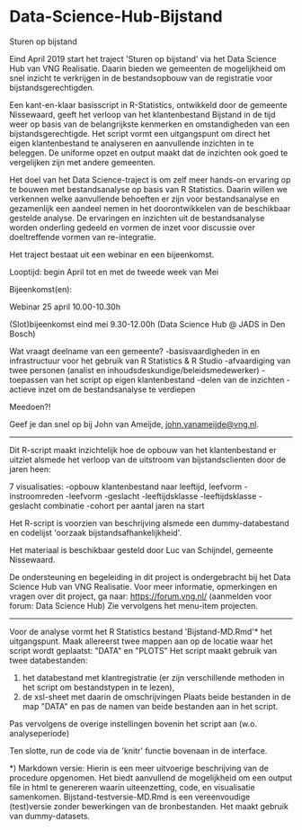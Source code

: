 # Data-Science-Hub-Bijstand
Sturen op bijstand


Eind April 2019 start het traject 'Sturen op bijstand' via het Data Science Hub van VNG Realisatie. Daarin bieden we gemeenten de mogelijkheid om snel inzicht te verkrijgen in de bestandsopbouw van de registratie voor bijstandsgerechtigden.

 

Een kant-en-klaar basisscript in R-Statistics, ontwikkeld door de gemeente Nissewaard, geeft het verloop van het klantenbestand Bijstand in de tijd weer op basis van de belangrijkste kenmerken en omstandigheden van een bijstandsgerechtigde. Het script vormt een uitgangspunt om direct het eigen klantenbestand te analyseren en aanvullende inzichten in te beleggen. De uniforme opzet en output maakt dat de inzichten ook goed te vergelijken zijn met andere gemeenten.

 

Het doel van het Data Science-traject is om zelf meer hands-on ervaring op te bouwen met bestandsanalyse op basis van R Statistics. Daarin willen we verkennen welke aanvullende behoeften er zijn voor bestandsanalyse en gezamenlijk een aandeel nemen in het doorontwikkelen van de beschikbaar gestelde analyse. De ervaringen en inzichten uit de bestandsanalyse worden onderling gedeeld en vormen de inzet voor discussie over doeltreffende vormen van re-integratie.

 

Het traject bestaat uit een webinar en een bijeenkomst.

 

Looptijd: begin April tot en met de tweede week van Mei

Bijeenkomst(en):

Webinar 25 april 10.00-10.30h

(Slot)bijeenkomst eind mei 9.30-12.00h (Data Science Hub @ JADS in Den Bosch)


Wat vraagt deelname van een gemeente?
-basisvaardigheden in en infrastructuur voor het gebruik van R Statistics & R Studio
-afvaardiging van twee personen (analist en inhoudsdeskundige/beleidsmedewerker)
-toepassen van het script op eigen klantenbestand
-delen van de inzichten
-actieve inzet om de bestandsanalyse te verdiepen

 

Meedoen?!

Geef je dan snel op bij John van Ameijde, john.vanameijde@vng.nl.



_________________________________________________________________________________________________________________________________


Dit R-script maakt inzichtelijk hoe de opbouw van het klantenbestand er uitziet alsmede het verloop van de uitstroom van bijstandsclienten door de jaren heen:

7 visualisaties:
-opbouw klantenbestand naar leeftijd, leefvorm
-instroomreden
-leefvorm
-geslacht 
-leeftijdsklasse 
-leeftijdsklasse - geslacht combinatie 
-cohort per aantal jaren na start 

Het R-script is voorzien van beschrijving alsmede een dummy-databestand en codelijst 'oorzaak bijstandsafhankelijkheid'. 

Het materiaal is beschikbaar gesteld door Luc van Schijndel, gemeente Nissewaard.

De ondersteuning en begeleiding in dit project is ondergebracht bij het Data Science Hub van VNG Realisatie. Voor meer informatie, opmerkingen en vragen over dit project, ga naar: https://forum.vng.nl/ (aanmelden voor forum: Data Science Hub) Zie vervolgens het menu-item projecten.




_________________________________________________________________________________________________________________________________


Voor de analyse vormt het R Statistics bestand 'Bijstand-MD.Rmd'*  het uitgangspunt.
Maak allereerst twee mappen aan op de locatie waar het script wordt geplaatst:
"DATA" en "PLOTS"
Het script maakt gebruik van twee databestanden: 
 1. het databestand met klantregistratie (er zijn verschillende methoden in het script om bestandstypen in te lezen),
 2. de xsl-sheet met daarin de omschrijvingen
Plaats beide bestanden in de map "DATA" en pas de namen van beide bestanden aan in het script. 

Pas vervolgens de overige instellingen bovenin het script aan (w.o. analyseperiode)

Ten slotte, run de code via de 'knitr' functie bovenaan in de interface.

*) Markdown versie: Hierin is een meer uitvoerige beschrijving van de procedure opgenomen. Het biedt aanvullend de mogelijkheid om een output file in html te genereren waarin uiteenzetting, code, en visualisatie samenkomen. 
Bijstand-testversie-MD.Rmd is een vereenvoudige (test)versie zonder bewerkingen van de bronbestanden. Het maakt gebruik van dummy-datasets.
